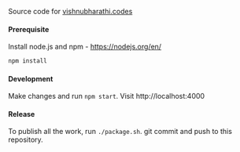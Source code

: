 Source code for [vishnubharathi.codes](https://vishnubharathi.codes)

#### Prerequisite
Install node.js and npm - https://nodejs.org/en/


```bash
npm install 
```

#### Development
Make changes and run `npm start`. Visit http://localhost:4000

#### Release
To publish all the work, run `./package.sh`. git commit and push to this repository.
